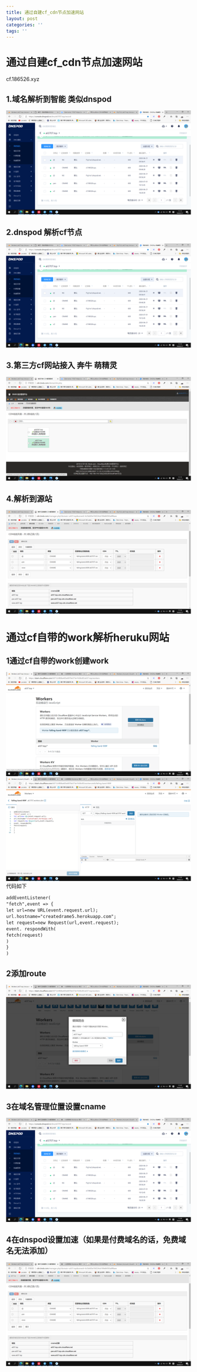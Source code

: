 ```yaml
---
title: 通过自建cf_cdn节点加速网站
layout: post
categories: ''
tags: ''
---
```

# 通过自建cf_cdn节点加速网站
cf.186526.xyz

## 1.域名解析到智能 类似dnspod
![1](/images/posts/cf/1.png)

## 2.dnspod 解析cf节点
![1](/images/posts/cf/1.png)

## 3.第三方cf网站接入 奔牛 萌精灵

![2](/images/posts/cf/2.png)

## 4.解析到源站

![3](/images/posts/cf/3.png)


# 通过cf自带的work解析heruku网站
## 1通过cf自带的work创建work
![4](/images/posts/cf/4.png)
![5](/images/posts/cf/5.png)
代码如下
```html
addEventListener(
"fetch",event => {
let url=new URL(event.request.url);
url.hostname="createdrame5.herokuapp.com";
let request=new Request(url,event.request);
event. respondWith(
fetch(request)
)
}
)
```
## 2添加route
![6](/images/posts/cf/6.png)

## 3在域名管理位置设置cname
![7](/images/posts/cf/7.png)

## 4在dnspod设置加速（如果是付费域名的话，免费域名无法添加）
![8](/images/posts/cf/8.png)